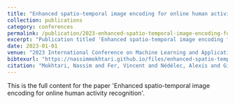 ```yaml
---
title: "Enhanced spatio-temporal image encoding for online human activity recognition"
collection: publications
category: conferences
permalink: /publication/2023-enhanced-spatio-temporal-image-encoding-for-online-human-activity-recognition
excerpt: "Publication titled 'Enhanced spatio-temporal image encoding for online human activity recognition' by Mokhtari, Nassim and Fer, Vincent and Nédélec, Alexis and Gilles, Marlène and De Loor, Pierre."
date: 2023-01-01
venue: "2023 International Conference on Machine Learning and Applications (ICMLA)"
bibtexurl: "https://nassimmokhtari.github.io/files/enhanced-spatio-temporal-image-encoding-for-online-human-activity-recognition.bib"
citation: "Mokhtari, Nassim and Fer, Vincent and Nédélec, Alexis and Gilles, Marlène and De Loor, Pierre (2023). &quot;Enhanced spatio-temporal image encoding for online human activity recognition.&quot; <i>2023 International Conference on Machine Learning and Applications (ICMLA)</i>."
---
```

This is the full content for the paper 'Enhanced spatio-temporal image encoding for online human activity recognition'.
